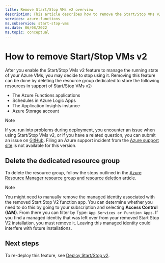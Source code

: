 ```yaml
---
title: Remove Start/Stop VMs v2 overview
description: This article describes how to remove the Start/Stop VMs v2 feature.
services: azure-functions
ms.subservice: start-stop-vms
ms.date: 06/08/2022
ms.topic: conceptual
---
```


# How to remove Start/Stop VMs v2

After you enable the Start/Stop VMs v2 feature to manage the running state of your Azure VMs, you may decide to stop using it. Removing this feature can be done by deleting the resource group dedicated to store the following resources in support of Start/Stop VMs v2:

- The Azure Functions applications
- Schedules in Azure Logic Apps
- The Application Insights instance
- Azure Storage account

> [!NOTE]
> If you run into problems during deployment, you encounter an issue when using Start/Stop VMs v2, or if you have a related question, you can submit an issue on [GitHub](https://github.com/microsoft/startstopv2-deployments/issues). Filing an Azure support incident from the [Azure support site](https://azure.microsoft.com/support/options/) is not available for this version. 

## Delete the dedicated resource group

To delete the resource group, follow the steps outlined in the [Azure Resource Manager resource group and resource deletion](../../azure-resource-manager/management/delete-resource-group.md) article.

> [!NOTE]
> You might need to manually remove the managed identity associated with the removed Start Stop V2 function app. You can determine whether you need to do this by going to your subscription and selecting **Access Control (IAM)**. From there you can filter by Type: `App Services or Function Apps`. If you find a managed identity that was left over from your removed Start Stop V2 installation, you must remove it. Leaving this managed identity could interfere with future installations. 

## Next steps

To re-deploy this feature, see [Deploy Start/Stop v2](deploy.md).
